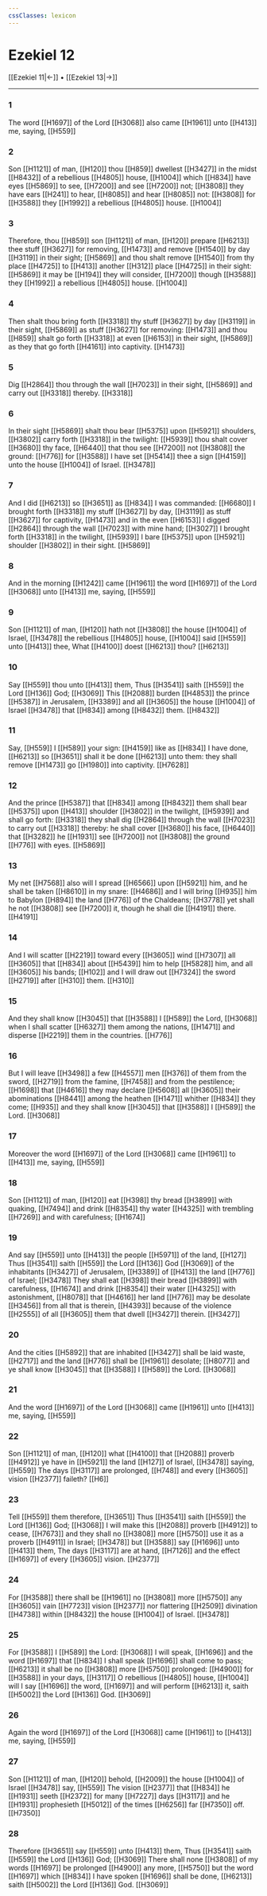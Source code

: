 ```yaml
---
cssClasses: lexicon
---
```

# Ezekiel 12

[[Ezekiel 11|←]] • [[Ezekiel 13|→]]

---

### 1
The word [[H1697]] of the Lord [[H3068]] also came [[H1961]] unto [[H413]] me, saying, [[H559]]

### 2
Son [[H1121]] of man, [[H120]] thou [[H859]] dwellest [[H3427]] in the midst [[H8432]] of a rebellious [[H4805]] house, [[H1004]] which [[H834]] have eyes [[H5869]] to see, [[H7200]] and see [[H7200]] not; [[H3808]] they have ears [[H241]] to hear, [[H8085]] and hear [[H8085]] not: [[H3808]] for [[H3588]] they [[H1992]] a rebellious [[H4805]] house. [[H1004]]

### 3
Therefore, thou [[H859]] son [[H1121]] of man, [[H120]] prepare [[H6213]] thee stuff [[H3627]] for removing, [[H1473]] and remove [[H1540]] by day [[H3119]] in their sight; [[H5869]] and thou shalt remove [[H1540]] from thy place [[H4725]] to [[H413]] another [[H312]] place [[H4725]] in their sight: [[H5869]] it may be [[H194]] they will consider, [[H7200]] though [[H3588]] they [[H1992]] a rebellious [[H4805]] house. [[H1004]]

### 4
Then shalt thou bring forth [[H3318]] thy stuff [[H3627]] by day [[H3119]] in their sight, [[H5869]] as stuff [[H3627]] for removing: [[H1473]] and thou [[H859]] shalt go forth [[H3318]] at even [[H6153]] in their sight, [[H5869]] as they that go forth [[H4161]] into captivity. [[H1473]]

### 5
Dig [[H2864]] thou through the wall [[H7023]] in their sight, [[H5869]] and carry out [[H3318]] thereby. [[H3318]]

### 6
In their sight [[H5869]] shalt thou bear [[H5375]] upon [[H5921]] shoulders, [[H3802]] carry forth [[H3318]] in the twilight: [[H5939]] thou shalt cover [[H3680]] thy face, [[H6440]] that thou see [[H7200]] not [[H3808]] the ground: [[H776]] for [[H3588]] I have set [[H5414]] thee a sign [[H4159]] unto the house [[H1004]] of Israel. [[H3478]]

### 7
And I did [[H6213]] so [[H3651]] as [[H834]] I was commanded: [[H6680]] I brought forth [[H3318]] my stuff [[H3627]] by day, [[H3119]] as stuff [[H3627]] for captivity, [[H1473]] and in the even [[H6153]] I digged [[H2864]] through the wall [[H7023]] with mine hand; [[H3027]] I brought forth [[H3318]] in the twilight, [[H5939]] I bare [[H5375]] upon [[H5921]] shoulder [[H3802]] in their sight. [[H5869]]

### 8
And in the morning [[H1242]] came [[H1961]] the word [[H1697]] of the Lord [[H3068]] unto [[H413]] me, saying, [[H559]]

### 9
Son [[H1121]] of man, [[H120]] hath not [[H3808]] the house [[H1004]] of Israel, [[H3478]] the rebellious [[H4805]] house, [[H1004]] said [[H559]] unto [[H413]] thee, What [[H4100]] doest [[H6213]] thou? [[H6213]]

### 10
Say [[H559]] thou unto [[H413]] them, Thus [[H3541]] saith [[H559]] the Lord [[H136]] God; [[H3069]] This [[H2088]] burden [[H4853]] the prince [[H5387]] in Jerusalem, [[H3389]] and all [[H3605]] the house [[H1004]] of Israel [[H3478]] that [[H834]] among [[H8432]] them. [[H8432]]

### 11
Say, [[H559]] I [[H589]] your sign: [[H4159]] like as [[H834]] I have done, [[H6213]] so [[H3651]] shall it be done [[H6213]] unto them: they shall remove [[H1473]] go [[H1980]] into captivity. [[H7628]]

### 12
And the prince [[H5387]] that [[H834]] among [[H8432]] them shall bear [[H5375]] upon [[H413]] shoulder [[H3802]] in the twilight, [[H5939]] and shall go forth: [[H3318]] they shall dig [[H2864]] through the wall [[H7023]] to carry out [[H3318]] thereby: he shall cover [[H3680]] his face, [[H6440]] that [[H3282]] he [[H1931]] see [[H7200]] not [[H3808]] the ground [[H776]] with eyes. [[H5869]]

### 13
My net [[H7568]] also will I spread [[H6566]] upon [[H5921]] him, and he shall be taken [[H8610]] in my snare: [[H4686]] and I will bring [[H935]] him to Babylon [[H894]] the land [[H776]] of the Chaldeans; [[H3778]] yet shall he not [[H3808]] see [[H7200]] it, though he shall die [[H4191]] there. [[H4191]]

### 14
And I will scatter [[H2219]] toward every [[H3605]] wind [[H7307]] all [[H3605]] that [[H834]] about [[H5439]] him to help [[H5828]] him, and all [[H3605]] his bands; [[H102]] and I will draw out [[H7324]] the sword [[H2719]] after [[H310]] them. [[H310]]

### 15
And they shall know [[H3045]] that [[H3588]] I [[H589]] the Lord, [[H3068]] when I shall scatter [[H6327]] them among the nations, [[H1471]] and disperse [[H2219]] them in the countries. [[H776]]

### 16
But I will leave [[H3498]] a few [[H4557]] men [[H376]] of them from the sword, [[H2719]] from the famine, [[H7458]] and from the pestilence; [[H1698]] that [[H4616]] they may declare [[H5608]] all [[H3605]] their abominations [[H8441]] among the heathen [[H1471]] whither [[H834]] they come; [[H935]] and they shall know [[H3045]] that [[H3588]] I [[H589]] the Lord. [[H3068]]

### 17
Moreover the word [[H1697]] of the Lord [[H3068]] came [[H1961]] to [[H413]] me, saying, [[H559]]

### 18
Son [[H1121]] of man, [[H120]] eat [[H398]] thy bread [[H3899]] with quaking, [[H7494]] and drink [[H8354]] thy water [[H4325]] with trembling [[H7269]] and with carefulness; [[H1674]]

### 19
And say [[H559]] unto [[H413]] the people [[H5971]] of the land, [[H127]] Thus [[H3541]] saith [[H559]] the Lord [[H136]] God [[H3069]] of the inhabitants [[H3427]] of Jerusalem, [[H3389]] of [[H413]] the land [[H776]] of Israel; [[H3478]] They shall eat [[H398]] their bread [[H3899]] with carefulness, [[H1674]] and drink [[H8354]] their water [[H4325]] with astonishment, [[H8078]] that [[H4616]] her land [[H776]] may be desolate [[H3456]] from all that is therein, [[H4393]] because of the violence [[H2555]] of all [[H3605]] them that dwell [[H3427]] therein. [[H3427]]

### 20
And the cities [[H5892]] that are inhabited [[H3427]] shall be laid waste, [[H2717]] and the land [[H776]] shall be [[H1961]] desolate; [[H8077]] and ye shall know [[H3045]] that [[H3588]] I [[H589]] the Lord. [[H3068]]

### 21
And the word [[H1697]] of the Lord [[H3068]] came [[H1961]] unto [[H413]] me, saying, [[H559]]

### 22
Son [[H1121]] of man, [[H120]] what [[H4100]] that [[H2088]] proverb [[H4912]] ye have in [[H5921]] the land [[H127]] of Israel, [[H3478]] saying, [[H559]] The days [[H3117]] are prolonged, [[H748]] and every [[H3605]] vision [[H2377]] faileth? [[H6]]

### 23
Tell [[H559]] them therefore, [[H3651]] Thus [[H3541]] saith [[H559]] the Lord [[H136]] God; [[H3068]] I will make this [[H2088]] proverb [[H4912]] to cease, [[H7673]] and they shall no [[H3808]] more [[H5750]] use it as a proverb [[H4911]] in Israel; [[H3478]] but [[H3588]] say [[H1696]] unto [[H413]] them, The days [[H3117]] are at hand, [[H7126]] and the effect [[H1697]] of every [[H3605]] vision. [[H2377]]

### 24
For [[H3588]] there shall be [[H1961]] no [[H3808]] more [[H5750]] any [[H3605]] vain [[H7723]] vision [[H2377]] nor flattering [[H2509]] divination [[H4738]] within [[H8432]] the house [[H1004]] of Israel. [[H3478]]

### 25
For [[H3588]] I [[H589]] the Lord: [[H3068]] I will speak, [[H1696]] and the word [[H1697]] that [[H834]] I shall speak [[H1696]] shall come to pass; [[H6213]] it shall be no [[H3808]] more [[H5750]] prolonged: [[H4900]] for [[H3588]] in your days, [[H3117]] O rebellious [[H4805]] house, [[H1004]] will I say [[H1696]] the word, [[H1697]] and will perform [[H6213]] it, saith [[H5002]] the Lord [[H136]] God. [[H3069]]

### 26
Again the word [[H1697]] of the Lord [[H3068]] came [[H1961]] to [[H413]] me, saying, [[H559]]

### 27
Son [[H1121]] of man, [[H120]] behold, [[H2009]] the house [[H1004]] of Israel [[H3478]] say, [[H559]] The vision [[H2377]] that [[H834]] he [[H1931]] seeth [[H2372]] for many [[H7227]] days [[H3117]] and he [[H1931]] prophesieth [[H5012]] of the times [[H6256]] far [[H7350]] off. [[H7350]]

### 28
Therefore [[H3651]] say [[H559]] unto [[H413]] them, Thus [[H3541]] saith [[H559]] the Lord [[H136]] God; [[H3069]] There shall none [[H3808]] of my words [[H1697]] be prolonged [[H4900]] any more, [[H5750]] but the word [[H1697]] which [[H834]] I have spoken [[H1696]] shall be done, [[H6213]] saith [[H5002]] the Lord [[H136]] God. [[H3069]]
